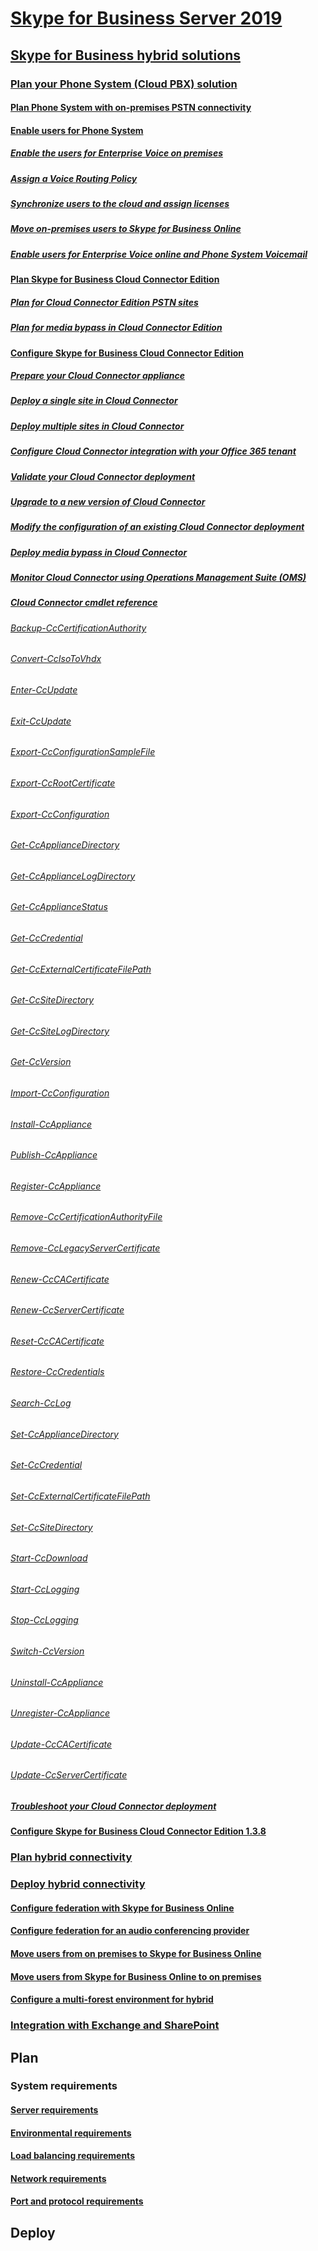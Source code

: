 # [Skype for Business Server 2019](../skype-for-business-server-2019.md)


## [Skype for Business hybrid solutions](../../SfbServer/skype-for-business-hybrid-solutions/skype-for-business-hybrid-solutions.md?toc=/SkypeForBusiness/toc.json&bc=/SkypeForBusiness/breadcrumb/toc.json)
### [Plan your Phone System (Cloud PBX) solution](../../SfbServer/skype-for-business-hybrid-solutions/plan-your-phone-system-cloud-pbx-solution/plan-your-phone-system-cloud-pbx-solution.md?toc=/SkypeForBusiness/toc.json&bc=/SkypeForBusiness/breadcrumb/toc.json)
#### [Plan Phone System with on-premises PSTN connectivity](../../SfbServer/skype-for-business-hybrid-solutions/plan-your-phone-system-cloud-pbx-solution/plan-phone-system-with-on-premises-pstn-connectivity.md?toc=/SkypeForBusiness/toc.json&bc=/SkypeForBusiness/breadcrumb/toc.json)
#### [Enable users for Phone System](../../SfbServer/skype-for-business-hybrid-solutions/plan-your-phone-system-cloud-pbx-solution/enable-users-for-phone-system.md?toc=/SkypeForBusiness/toc.json&bc=/SkypeForBusiness/breadcrumb/toc.json)
##### [Enable the users for Enterprise Voice on premises](../../SfbServer/skype-for-business-hybrid-solutions/plan-your-phone-system-cloud-pbx-solution/enable-the-users-for-enterprise-voice-on-premises.md?toc=/SkypeForBusiness/toc.json&bc=/SkypeForBusiness/breadcrumb/toc.json)
##### [Assign a Voice Routing Policy](../../SfbServer/skype-for-business-hybrid-solutions/plan-your-phone-system-cloud-pbx-solution/assign-a-voice-routing-policy.md?toc=/SkypeForBusiness/toc.json&bc=/SkypeForBusiness/breadcrumb/toc.json)
##### [Synchronize users to the cloud and assign licenses](../../SfbServer/skype-for-business-hybrid-solutions/plan-your-phone-system-cloud-pbx-solution/synchronize-users-to-the-cloud-and-assign-licenses.md?toc=/SkypeForBusiness/toc.json&bc=/SkypeForBusiness/breadcrumb/toc.json)
##### [Move on-premises users to Skype for Business Online](../../SfbServer/skype-for-business-hybrid-solutions/plan-your-phone-system-cloud-pbx-solution/move-on-premises-users-to-skype-for-business-online.md?toc=/SkypeForBusiness/toc.json&bc=/SkypeForBusiness/breadcrumb/toc.json)
##### [Enable users for Enterprise Voice online and Phone System Voicemail](../../SfbServer/skype-for-business-hybrid-solutions/plan-your-phone-system-cloud-pbx-solution/enable-users-for-enterprise-voice-online-and-phone-system-voicemail.md?toc=/SkypeForBusiness/toc.json&bc=/SkypeForBusiness/breadcrumb/toc.json)
#### [Plan Skype for Business Cloud Connector Edition](../../SfbServer/skype-for-business-hybrid-solutions/plan-your-phone-system-cloud-pbx-solution/plan-skype-for-business-cloud-connector-edition.md?toc=/SkypeForBusiness/toc.json&bc=/SkypeForBusiness/breadcrumb/toc.json)
##### [Plan for Cloud Connector Edition PSTN sites](../../SfbServer/skype-for-business-hybrid-solutions/plan-your-phone-system-cloud-pbx-solution/plan-for-cloud-connector-edition-pstn-sites.md?toc=/SkypeForBusiness/toc.json&bc=/SkypeForBusiness/breadcrumb/toc.json)
##### [Plan for media bypass in Cloud Connector Edition](../../SfbServer/skype-for-business-hybrid-solutions/plan-your-phone-system-cloud-pbx-solution/plan-for-media-bypass-in-cloud-connector-edition.md?toc=/SkypeForBusiness/toc.json&bc=/SkypeForBusiness/breadcrumb/toc.json)
#### [Configure Skype for Business Cloud Connector Edition](../../SfbServer/skype-for-business-hybrid-solutions/plan-your-phone-system-cloud-pbx-solution/configure-skype-for-business-cloud-connector-edition.md?toc=/SkypeForBusiness/toc.json&bc=/SkypeForBusiness/breadcrumb/toc.json)
##### [Prepare your Cloud Connector appliance](../../SfbServer/skype-for-business-hybrid-solutions/plan-your-phone-system-cloud-pbx-solution/prepare-your-cloud-connector-appliance.md?toc=/SkypeForBusiness/toc.json&bc=/SkypeForBusiness/breadcrumb/toc.json)
##### [Deploy a single site in Cloud Connector](../../SfbServer/skype-for-business-hybrid-solutions/plan-your-phone-system-cloud-pbx-solution/deploy-a-single-site-in-cloud-connector.md?toc=/SkypeForBusiness/toc.json&bc=/SkypeForBusiness/breadcrumb/toc.json)
##### [Deploy multiple sites in Cloud Connector](../../SfbServer/skype-for-business-hybrid-solutions/plan-your-phone-system-cloud-pbx-solution/deploy-multiple-sites-in-cloud-connector.md?toc=/SkypeForBusiness/toc.json&bc=/SkypeForBusiness/breadcrumb/toc.json)
##### [Configure Cloud Connector integration with your Office 365 tenant](../../SfbServer/skype-for-business-hybrid-solutions/plan-your-phone-system-cloud-pbx-solution/configure-cloud-connector-integration-with-your-office-365-tenant.md?toc=/SkypeForBusiness/toc.json&bc=/SkypeForBusiness/breadcrumb/toc.json)
##### [Validate your Cloud Connector deployment](../../SfbServer/skype-for-business-hybrid-solutions/plan-your-phone-system-cloud-pbx-solution/validate-your-cloud-connector-deployment.md?toc=/SkypeForBusiness/toc.json&bc=/SkypeForBusiness/breadcrumb/toc.json)
##### [Upgrade to a new version of Cloud Connector](../../SfbServer/skype-for-business-hybrid-solutions/plan-your-phone-system-cloud-pbx-solution/upgrade-to-a-new-version-of-cloud-connector.md?toc=/SkypeForBusiness/toc.json&bc=/SkypeForBusiness/breadcrumb/toc.json)
##### [Modify the configuration of an existing Cloud Connector deployment](../../SfbServer/skype-for-business-hybrid-solutions/plan-your-phone-system-cloud-pbx-solution/modify-the-configuration-of-an-existing-cloud-connector-deployment.md?toc=/SkypeForBusiness/toc.json&bc=/SkypeForBusiness/breadcrumb/toc.json)
##### [Deploy media bypass in Cloud Connector](../../SfbServer/skype-for-business-hybrid-solutions/plan-your-phone-system-cloud-pbx-solution/deploy-media-bypass-in-cloud-connector.md?toc=/SkypeForBusiness/toc.json&bc=/SkypeForBusiness/breadcrumb/toc.json)
##### [Monitor Cloud Connector using Operations Management Suite (OMS)](../../SfbServer/skype-for-business-hybrid-solutions/plan-your-phone-system-cloud-pbx-solution/monitor-cloud-connector-using-operations-management-suite-oms.md?toc=/SkypeForBusiness/toc.json&bc=/SkypeForBusiness/breadcrumb/toc.json)
##### [Cloud Connector cmdlet reference](../../SfbServer/skype-for-business-hybrid-solutions/plan-your-phone-system-cloud-pbx-solution/cloud-connector-cmdlet-reference.md?toc=/SkypeForBusiness/toc.json&bc=/SkypeForBusiness/breadcrumb/toc.json)
###### [Backup-CcCertificationAuthority](../../SfbServer/skype-for-business-hybrid-solutions/plan-your-phone-system-cloud-pbx-solution/backup-cccertificationauthority.md?toc=/SkypeForBusiness/toc.json&bc=/SkypeForBusiness/breadcrumb/toc.json)
###### [Convert-CcIsoToVhdx](../../SfbServer/skype-for-business-hybrid-solutions/plan-your-phone-system-cloud-pbx-solution/convert-ccisotovhdx.md?toc=/SkypeForBusiness/toc.json&bc=/SkypeForBusiness/breadcrumb/toc.json)
###### [Enter-CcUpdate](../../SfbServer/skype-for-business-hybrid-solutions/plan-your-phone-system-cloud-pbx-solution/enter-ccupdate.md?toc=/SkypeForBusiness/toc.json&bc=/SkypeForBusiness/breadcrumb/toc.json)
###### [Exit-CcUpdate](../../SfbServer/skype-for-business-hybrid-solutions/plan-your-phone-system-cloud-pbx-solution/exit-ccupdate.md?toc=/SkypeForBusiness/toc.json&bc=/SkypeForBusiness/breadcrumb/toc.json)
###### [Export-CcConfigurationSampleFile](../../SfbServer/skype-for-business-hybrid-solutions/plan-your-phone-system-cloud-pbx-solution/export-ccconfigurationsamplefile.md?toc=/SkypeForBusiness/toc.json&bc=/SkypeForBusiness/breadcrumb/toc.json)
###### [Export-CcRootCertificate](../../SfbServer/skype-for-business-hybrid-solutions/plan-your-phone-system-cloud-pbx-solution/export-ccrootcertificate.md?toc=/SkypeForBusiness/toc.json&bc=/SkypeForBusiness/breadcrumb/toc.json)
###### [Export-CcConfiguration](../../SfbServer/skype-for-business-hybrid-solutions/plan-your-phone-system-cloud-pbx-solution/export-ccconfiguration.md?toc=/SkypeForBusiness/toc.json&bc=/SkypeForBusiness/breadcrumb/toc.json)
###### [Get-CcApplianceDirectory](../../SfbServer/skype-for-business-hybrid-solutions/plan-your-phone-system-cloud-pbx-solution/get-ccappliancedirectory.md?toc=/SkypeForBusiness/toc.json&bc=/SkypeForBusiness/breadcrumb/toc.json)
###### [Get-CcApplianceLogDirectory](../../SfbServer/skype-for-business-hybrid-solutions/plan-your-phone-system-cloud-pbx-solution/get-ccappliancelogdirectory.md?toc=/SkypeForBusiness/toc.json&bc=/SkypeForBusiness/breadcrumb/toc.json)
###### [Get-CcApplianceStatus](../../SfbServer/skype-for-business-hybrid-solutions/plan-your-phone-system-cloud-pbx-solution/get-ccappliancestatus.md?toc=/SkypeForBusiness/toc.json&bc=/SkypeForBusiness/breadcrumb/toc.json)
###### [Get-CcCredential](../../SfbServer/skype-for-business-hybrid-solutions/plan-your-phone-system-cloud-pbx-solution/get-cccredential.md?toc=/SkypeForBusiness/toc.json&bc=/SkypeForBusiness/breadcrumb/toc.json)
###### [Get-CcExternalCertificateFilePath](../../SfbServer/skype-for-business-hybrid-solutions/plan-your-phone-system-cloud-pbx-solution/get-ccexternalcertificatefilepath.md?toc=/SkypeForBusiness/toc.json&bc=/SkypeForBusiness/breadcrumb/toc.json)
###### [Get-CcSiteDirectory](../../SfbServer/skype-for-business-hybrid-solutions/plan-your-phone-system-cloud-pbx-solution/get-ccsitedirectory.md?toc=/SkypeForBusiness/toc.json&bc=/SkypeForBusiness/breadcrumb/toc.json)
###### [Get-CcSiteLogDirectory](../../SfbServer/skype-for-business-hybrid-solutions/plan-your-phone-system-cloud-pbx-solution/get-ccsitelogdirectory.md?toc=/SkypeForBusiness/toc.json&bc=/SkypeForBusiness/breadcrumb/toc.json)
###### [Get-CcVersion](../../SfbServer/skype-for-business-hybrid-solutions/plan-your-phone-system-cloud-pbx-solution/get-ccversion.md?toc=/SkypeForBusiness/toc.json&bc=/SkypeForBusiness/breadcrumb/toc.json)
###### [Import-CcConfiguration](../../SfbServer/skype-for-business-hybrid-solutions/plan-your-phone-system-cloud-pbx-solution/import-ccconfiguration.md?toc=/SkypeForBusiness/toc.json&bc=/SkypeForBusiness/breadcrumb/toc.json)
###### [Install-CcAppliance](../../SfbServer/skype-for-business-hybrid-solutions/plan-your-phone-system-cloud-pbx-solution/install-ccappliance.md?toc=/SkypeForBusiness/toc.json&bc=/SkypeForBusiness/breadcrumb/toc.json)
###### [Publish-CcAppliance](../../SfbServer/skype-for-business-hybrid-solutions/plan-your-phone-system-cloud-pbx-solution/publish-ccappliance.md?toc=/SkypeForBusiness/toc.json&bc=/SkypeForBusiness/breadcrumb/toc.json)
###### [Register-CcAppliance](../../SfbServer/skype-for-business-hybrid-solutions/plan-your-phone-system-cloud-pbx-solution/register-ccappliance.md?toc=/SkypeForBusiness/toc.json&bc=/SkypeForBusiness/breadcrumb/toc.json)
###### [Remove-CcCertificationAuthorityFile](../../SfbServer/skype-for-business-hybrid-solutions/plan-your-phone-system-cloud-pbx-solution/remove-cccertificationauthorityfile.md?toc=/SkypeForBusiness/toc.json&bc=/SkypeForBusiness/breadcrumb/toc.json)
###### [Remove-CcLegacyServerCertificate](../../SfbServer/skype-for-business-hybrid-solutions/plan-your-phone-system-cloud-pbx-solution/remove-cclegacyservercertificate.md?toc=/SkypeForBusiness/toc.json&bc=/SkypeForBusiness/breadcrumb/toc.json)
###### [Renew-CcCACertificate](../../SfbServer/skype-for-business-hybrid-solutions/plan-your-phone-system-cloud-pbx-solution/renew-cccacertificate.md?toc=/SkypeForBusiness/toc.json&bc=/SkypeForBusiness/breadcrumb/toc.json)
###### [Renew-CcServerCertificate](../../SfbServer/skype-for-business-hybrid-solutions/plan-your-phone-system-cloud-pbx-solution/renew-ccservercertificate.md?toc=/SkypeForBusiness/toc.json&bc=/SkypeForBusiness/breadcrumb/toc.json)
###### [Reset-CcCACertificate](../../SfbServer/skype-for-business-hybrid-solutions/plan-your-phone-system-cloud-pbx-solution/reset-cccacertificate.md?toc=/SkypeForBusiness/toc.json&bc=/SkypeForBusiness/breadcrumb/toc.json)
###### [Restore-CcCredentials](../../SfbServer/skype-for-business-hybrid-solutions/plan-your-phone-system-cloud-pbx-solution/restore-cccredentials.md?toc=/SkypeForBusiness/toc.json&bc=/SkypeForBusiness/breadcrumb/toc.json)
###### [Search-CcLog](../../SfbServer/skype-for-business-hybrid-solutions/plan-your-phone-system-cloud-pbx-solution/search-cclog.md?toc=/SkypeForBusiness/toc.json&bc=/SkypeForBusiness/breadcrumb/toc.json)
###### [Set-CcApplianceDirectory](../../SfbServer/skype-for-business-hybrid-solutions/plan-your-phone-system-cloud-pbx-solution/set-ccappliancedirectory.md?toc=/SkypeForBusiness/toc.json&bc=/SkypeForBusiness/breadcrumb/toc.json)
###### [Set-CcCredential](../../SfbServer/skype-for-business-hybrid-solutions/plan-your-phone-system-cloud-pbx-solution/set-cccredential.md?toc=/SkypeForBusiness/toc.json&bc=/SkypeForBusiness/breadcrumb/toc.json)
###### [Set-CcExternalCertificateFilePath](../../SfbServer/skype-for-business-hybrid-solutions/plan-your-phone-system-cloud-pbx-solution/set-ccexternalcertificatefilepath.md?toc=/SkypeForBusiness/toc.json&bc=/SkypeForBusiness/breadcrumb/toc.json)
###### [Set-CcSiteDirectory](../../SfbServer/skype-for-business-hybrid-solutions/plan-your-phone-system-cloud-pbx-solution/set-ccsitedirectory.md?toc=/SkypeForBusiness/toc.json&bc=/SkypeForBusiness/breadcrumb/toc.json)
###### [Start-CcDownload](../../SfbServer/skype-for-business-hybrid-solutions/plan-your-phone-system-cloud-pbx-solution/start-ccdownload.md?toc=/SkypeForBusiness/toc.json&bc=/SkypeForBusiness/breadcrumb/toc.json)
###### [Start-CcLogging](../../SfbServer/skype-for-business-hybrid-solutions/plan-your-phone-system-cloud-pbx-solution/start-cclogging.md?toc=/SkypeForBusiness/toc.json&bc=/SkypeForBusiness/breadcrumb/toc.json)
###### [Stop-CcLogging](../../SfbServer/skype-for-business-hybrid-solutions/plan-your-phone-system-cloud-pbx-solution/stop-cclogging.md?toc=/SkypeForBusiness/toc.json&bc=/SkypeForBusiness/breadcrumb/toc.json)
###### [Switch-CcVersion](../../SfbServer/skype-for-business-hybrid-solutions/plan-your-phone-system-cloud-pbx-solution/switch-ccversion.md?toc=/SkypeForBusiness/toc.json&bc=/SkypeForBusiness/breadcrumb/toc.json)
###### [Uninstall-CcAppliance](../../SfbServer/skype-for-business-hybrid-solutions/plan-your-phone-system-cloud-pbx-solution/uninstall-ccappliance.md?toc=/SkypeForBusiness/toc.json&bc=/SkypeForBusiness/breadcrumb/toc.json)
###### [Unregister-CcAppliance](../../SfbServer/skype-for-business-hybrid-solutions/plan-your-phone-system-cloud-pbx-solution/unregister-ccappliance.md?toc=/SkypeForBusiness/toc.json&bc=/SkypeForBusiness/breadcrumb/toc.json)
###### [Update-CcCACertificate](../../SfbServer/skype-for-business-hybrid-solutions/plan-your-phone-system-cloud-pbx-solution/update-cccacertificate.md?toc=/SkypeForBusiness/toc.json&bc=/SkypeForBusiness/breadcrumb/toc.json)
###### [Update-CcServerCertificate](../../SfbServer/skype-for-business-hybrid-solutions/plan-your-phone-system-cloud-pbx-solution/update-ccservercertificate.md?toc=/SkypeForBusiness/toc.json&bc=/SkypeForBusiness/breadcrumb/toc.json)
##### [Troubleshoot your Cloud Connector deployment](../../SfbServer/skype-for-business-hybrid-solutions/plan-your-phone-system-cloud-pbx-solution/troubleshoot-your-cloud-connector-deployment.md?toc=/SkypeForBusiness/toc.json&bc=/SkypeForBusiness/breadcrumb/toc.json)
#### [Configure Skype for Business Cloud Connector Edition 1.3.8](../../SfbServer/skype-for-business-hybrid-solutions/plan-your-phone-system-cloud-pbx-solution/configure-skype-for-business-cloud-connector-edition-1-3-8.md?toc=/SkypeForBusiness/toc.json&bc=/SkypeForBusiness/breadcrumb/toc.json)
### [Plan hybrid connectivity](../../SfbServer/skype-for-business-hybrid-solutions/plan-hybrid-connectivity.md?toc=/SkypeForBusiness/toc.json&bc=/SkypeForBusiness/breadcrumb/toc.json)
### [Deploy hybrid connectivity](../../SfbServer/skype-for-business-hybrid-solutions/deploy-hybrid-connectivity/deploy-hybrid-connectivity.md?toc=/SkypeForBusiness/toc.json&bc=/SkypeForBusiness/breadcrumb/toc.json)
#### [Configure federation with Skype for Business Online](../../SfbServer/skype-for-business-hybrid-solutions/deploy-hybrid-connectivity/configure-federation-with-skype-for-business-online.md?toc=/SkypeForBusiness/toc.json&bc=/SkypeForBusiness/breadcrumb/toc.json)
#### [Configure federation for an audio conferencing provider](../../SfbServer/skype-for-business-hybrid-solutions/deploy-hybrid-connectivity/configure-federation-for-an-audio-conferencing-provider.md?toc=/SkypeForBusiness/toc.json&bc=/SkypeForBusiness/breadcrumb/toc.json)
#### [Move users from on premises to Skype for Business Online](../../SfbServer/skype-for-business-hybrid-solutions/deploy-hybrid-connectivity/move-users-from-on-premises-to-skype-for-business-online.md?toc=/SkypeForBusiness/toc.json&bc=/SkypeForBusiness/breadcrumb/toc.json)
#### [Move users from Skype for Business Online to on premises](../../SfbServer/skype-for-business-hybrid-solutions/deploy-hybrid-connectivity/move-users-from-skype-for-business-online-to-on-premises.md?toc=/SkypeForBusiness/toc.json&bc=/SkypeForBusiness/breadcrumb/toc.json)
#### [Configure a multi-forest environment for hybrid](../../SfbServer/skype-for-business-hybrid-solutions/deploy-hybrid-connectivity/configure-a-multi-forest-environment-for-hybrid.md?toc=/SkypeForBusiness/toc.json&bc=/SkypeForBusiness/breadcrumb/toc.json)
### [Integration with Exchange and SharePoint](../../SfbServer/skype-for-business-hybrid-solutions/integration-with-exchange-and-sharepoint.md?toc=/SkypeForBusiness/toc.json&bc=/SkypeForBusiness/breadcrumb/toc.json)



## Plan
### System requirements
#### [Server requirements](../plan/server-requirements.md)
#### [Environmental requirements](../plan/environmental-requirements.md)
#### [Load balancing requirements](../../SfbServer/plan-your-deployment/network-requirements/load-balancing.md?toc=/SkypeForBusiness/toc.json&bc=/SkypeForBusiness/breadcrumb/toc.json)
#### [Network requirements](../../SfbServer/plan-your-deployment/network-requirements/network-requirements.md?toc=/SkypeForBusiness/toc.json&bc=/SkypeForBusiness/breadcrumb/toc.json)
#### [Port and protocol requirements](../../SfbServer/plan-your-deployment/network-requirements/ports-and-protocols.md?toc=/SkypeForBusiness/toc.json&bc=/SkypeForBusiness/breadcrumb/toc.json)


## Deploy
